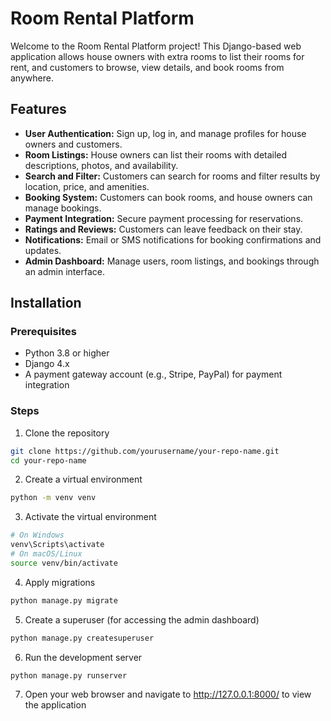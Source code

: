 # Room Rental Platform

Welcome to the Room Rental Platform project! This Django-based web application allows house owners with extra rooms to list their rooms for rent, and customers to browse, view details, and book rooms from anywhere.

## Features

- **User Authentication:** Sign up, log in, and manage profiles for house owners and customers.
- **Room Listings:** House owners can list their rooms with detailed descriptions, photos, and availability.
- **Search and Filter:** Customers can search for rooms and filter results by location, price, and amenities.
- **Booking System:** Customers can book rooms, and house owners can manage bookings.
- **Payment Integration:** Secure payment processing for reservations.
- **Ratings and Reviews:** Customers can leave feedback on their stay.
- **Notifications:** Email or SMS notifications for booking confirmations and updates.
- **Admin Dashboard:** Manage users, room listings, and bookings through an admin interface.

## Installation

### Prerequisites

- Python 3.8 or higher
- Django 4.x
- A payment gateway account (e.g., Stripe, PayPal) for payment integration

### Steps

1. Clone the repository
 ```bash
 git clone https://github.com/yourusername/your-repo-name.git
 cd your-repo-name
 ```
2. Create a virtual environment
 ```bash
 python -m venv venv
```
3. Activate the virtual environment
```bash
# On Windows
venv\Scripts\activate
# On macOS/Linux
source venv/bin/activate
```

4. Apply migrations
```bash
python manage.py migrate
```
5. Create a superuser (for accessing the admin dashboard)
```bash
python manage.py createsuperuser
```
6. Run the development server
```bash
python manage.py runserver
```
7. Open your web browser and navigate to http://127.0.0.1:8000/ to view the application
